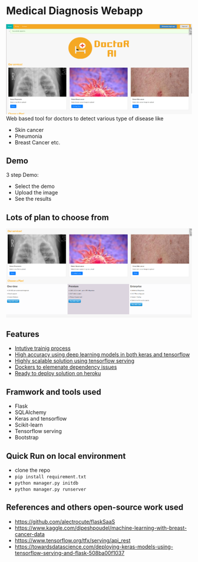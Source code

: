 # Medical Diagnosis Webapp
![GitHub Logo](/Screenshots/landing_page.png)
Web based tool for doctors to detect various type of disease like
- Skin cancer 
- Pneumonia
- Breast Cancer etc.

## Demo
<!--- Take a quick look at https://doctor-ai.herokuapp.com/ --->
3 step Demo:
- Select the demo
- Upload the image
- See the results

## Lots of plan to choose from
![GitHub Logo](/Screenshots/services.png)
## Features
- [Intutive trainig process](model_training)
- [High accuracy using deep learning models in both keras and tensorflow](model_training)
- [Highly scalable solution using tensorflow serving](tensorflow_serving)
- [Dockers to elemenate dependency issues]()
- [Ready to deploy solution on heroku](heroku.com)

## Framwork and tools used
- Flask
- SQLAlchemy
- Keras and tensorflow
- Scikit-learn
- Tensorflow serving
- Bootstrap 

## Quick Run on local environment
- clone the repo
- `pip install requirement.txt`
- `python manager.py initdb`
- `python manager.py runserver`

## References and others open-source work used
- https://github.com/alectrocute/flaskSaaS
- https://www.kaggle.com/dipeshpoudel/machine-learning-with-breast-cancer-data
- https://www.tensorflow.org/tfx/serving/api_rest
- https://towardsdatascience.com/deploying-keras-models-using-tensorflow-serving-and-flask-508ba00f1037
